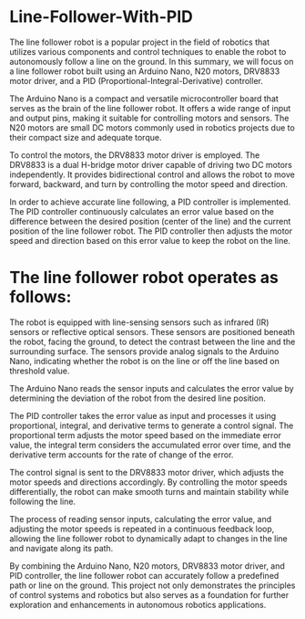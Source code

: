 # Line-Follower-With-PID

The line follower robot is a popular project in the field of robotics that utilizes various components and control techniques to enable the robot to autonomously follow a line on the ground. In this summary, we will focus on a line follower robot built using an Arduino Nano, N20 motors, DRV8833 motor driver, and a PID (Proportional-Integral-Derivative) controller.

The Arduino Nano is a compact and versatile microcontroller board that serves as the brain of the line follower robot. It offers a wide range of input and output pins, making it suitable for controlling motors and sensors. The N20 motors are small DC motors commonly used in robotics projects due to their compact size and adequate torque.

To control the motors, the DRV8833 motor driver is employed. The DRV8833 is a dual H-bridge motor driver capable of driving two DC motors independently. It provides bidirectional control and allows the robot to move forward, backward, and turn by controlling the motor speed and direction.

In order to achieve accurate line following, a PID controller is implemented. The PID controller continuously calculates an error value based on the difference between the desired position (center of the line) and the current position of the line follower robot. The PID controller then adjusts the motor speed and direction based on this error value to keep the robot on the line.

# The line follower robot operates as follows:

The robot is equipped with line-sensing sensors such as infrared (IR) sensors or reflective optical sensors. These sensors are positioned beneath the robot, facing the ground, to detect the contrast between the line and the surrounding surface. The sensors provide analog signals to the Arduino Nano, indicating whether the robot is on the line or off the line based on threshold value.

The Arduino Nano reads the sensor inputs and calculates the error value by determining the deviation of the robot from the desired line position.

The PID controller takes the error value as input and processes it using proportional, integral, and derivative terms to generate a control signal. The proportional term adjusts the motor speed based on the immediate error value, the integral term considers the accumulated error over time, and the derivative term accounts for the rate of change of the error.

The control signal is sent to the DRV8833 motor driver, which adjusts the motor speeds and directions accordingly. By controlling the motor speeds differentially, the robot can make smooth turns and maintain stability while following the line.

The process of reading sensor inputs, calculating the error value, and adjusting the motor speeds is repeated in a continuous feedback loop, allowing the line follower robot to dynamically adapt to changes in the line and navigate along its path.

By combining the Arduino Nano, N20 motors, DRV8833 motor driver, and PID controller, the line follower robot can accurately follow a predefined path or line on the ground. This project not only demonstrates the principles of control systems and robotics but also serves as a foundation for further exploration and enhancements in autonomous robotics applications.
